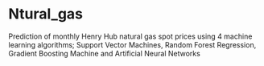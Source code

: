 # Ntural_gas
 Prediction of monthly Henry Hub natural gas spot prices using 4 machine learning algorithms; Support Vector Machines, Random Forest Regression, Gradient Boosting Machine and Artificial Neural Networks
